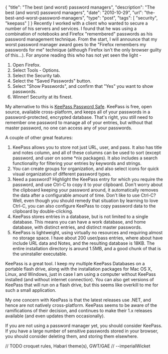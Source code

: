 {
  "title": "The best (and worst) password managers",
  "description": "The best (and worst) password managers",
  "date": "2010-10-29",
  "url": "the-best-and-worst-password-managers",
  "type": "post",
  "tags": [
    "security",
    "keepass"
  ]
}
Recently I worked with a client who wanted to secure a number of his servers and services.  I found that he was using a combination of notebooks and Firefox "remembered" passwords as his password management technique.  From the start, I will announce that my worst password manager award goes to the "Firefox remembers my passwords for me" technique (although Firefox isn't the only browser guilty of this...).  For anyone reading this who has not yet seen the light - 

1.  Open Firefox.
2.  Select Tools - Options.
3.  Select the Security tab.
4.  Select the "Saved Passwords" button.
5.  Select "Show Passwords", and confirm that "Yes" you want to show passwords.
6.  Winner!  Security at its finest.

My alternative to this is [KeePass Password Safe](http://keepass.info/).  KeePass is free, open source, available cross-platform, and keeps all of your passwords in a password-protected, encrypted database.  That's right, you still need to remember one password to manage all of your entries, but without that master password, no one can access any of your passwords.  

A couple of other great features:

1.  KeePass allows you to store not just URL, user, and pass.  It also has title and notes column, and all of these columns can be used to sort (except password, and user on some *nix packages).  It also includes a search functionality for filtering your entries by keywords and strings.
2.  You can create groups for organization, and also select icons for quick visual organization of different password types.
3.  Need a password?  Highlight the KeePass entry for which you require the password, and use Ctrl-C to copy it to your clipboard.  Don't worry about the clipboard keeping your password around, it automatically removes the data after a configurable amount of time.  Don't like to use Ctrl-C?  Well, even though you should remedy that situation by learning to love Ctrl-C, you can also configure KeePass to copy password data to the clipboard by double-clicking.
4.  KeePass stores entries in a database, but is not limited to a single database.  This means you can have a work database, and home database, with distinct entries, and distinct master passwords.
5.  KeePass is lightweight, using virtually no resources and requiring almost no storage space.  I have about 200 user/pass entries, where about have include URL data and Notes, and the resulting database is 18KB.  The entire installation directory is around 1.5MB, and a good chunk of that is the uninstaller executable.

KeePass is a great tool.  I keep my multiple KeePass Databases on a portable flash drive, along with the installation packages for Mac OS X, Linux, and Windows, just in case I am using a computer without KeePass installed (and without internet connection).  You can also get versions of KeePass that will run on a flash drive, but this seems like overkill to me for such a small application.  

My one concern with KeePass is that the latest releases use .NET, and hence are not natively cross-platform.  KeePass seems to be aware of the ramifications of their decision, and continues to make their 1.x releases available (and even updates them occasionally).  

If you are not using a password manager yet, you should consider KeePass.  If you have a large number of sensitive passwords stored in your browser, you should consider deleting them, and storing them elsewhere. 

<span class="signature">
// TODO croquet rules, Habari theme(s), GWT/GAE
// --imperialWicket
</span>
